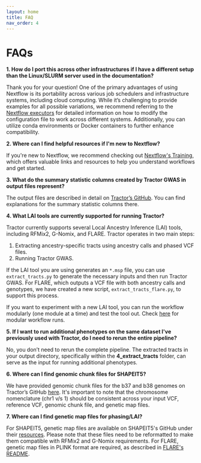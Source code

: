 ```yaml
---
layout: home
title: FAQ
nav_order: 4
---
```


# FAQs

**1. How do I port this across other infrastructures if I have a different setup than the Linux/SLURM server used in the documentation?**

Thank you for your question! One of the primary advantages of using Nextflow is its portability across various job schedulers and infrastructure systems, including cloud computing. While it’s challenging to provide examples for all possible variations, we recommend referring to the [Nextflow executors](https://www.nextflow.io/docs/latest/executor.html) for detailed information on how to modify the configuration file to work across different systems. Additionally, you can utilize conda environments or Docker containers to further enhance compatibility.

**2. Where can I find helpful resources if I'm new to Nextflow?**

If you're new to Nextflow, we recommend checking out [Nextflow's Training](https://training.nextflow.io), which offers valuable links and resources to help you understand workflows and get started.

**3. What do the summary statistic columns created by Tractor GWAS in output files represent?**

The output files are described in detail on [Tractor’s GitHub](https://github.com/Atkinson-Lab/Tractor/tree/master?tab=readme-ov-file#output-files-running-tractor). You can find explanations for the summary statistic columns there.

**4. What LAI tools are currently supported for running Tractor?**

Tractor currently supports several Local Ancestry Inference (LAI) tools, including RFMix2, G-Nomix, and FLARE. Tractor operates in two main steps:  
1. Extracting ancestry-specific tracts using ancestry calls and phased VCF files.
2. Running Tractor GWAS.

If the LAI tool you are using generates an `*.msp` file, you can use `extract_tracts.py` to generate the necessary inputs and then run Tractor GWAS. For FLARE, which outputs a VCF file with both ancestry calls and genotypes, we have created a new script, `extract_tracts_flare.py`, to support this process.

If you want to experiment with a new LAI tool, you can run the workflow modularly (one module at a time) and test the tool out. Check [here](https://atkinson-lab.github.io/TractorWorkflow/docs/documentation/modular_workflow_execution.html) for modular workflow runs.

**5. If I want to run additional phenotypes on the same dataset I've previously used with Tractor, do I need to rerun the entire pipeline?**

No, you don’t need to rerun the complete pipeline. The extracted tracts in your output directory, specifically within the **4_extract_tracts** folder, can serve as the input for running additional phenotypes.

**6. Where can I find genomic chunk files for SHAPEIT5?**

We have provided genomic chunk files for the b37 and b38 genomes on Tractor’s GitHub [here](https://github.com/Atkinson-Lab/Tractor/tree/master/resources/genomic_chunks). It's important to note that the chromosome nomenclature (chr1 v/s 1) should be consistent across your input VCF, reference VCF, genomic chunk file, and genetic map files.

**7. Where can I find genetic map files for phasing/LAI?**

For SHAPEIT5, genetic map files are available on SHAPEIT5's GitHub under their [resources](https://github.com/odelaneau/shapeit5/tree/main/resources). Please note that these files need to be reformatted to make them compatible with RFMix2 and G-Nomix requirements. For FLARE, genetic map files in PLINK format are required, as described in [FLARE's README](https://github.com/browning-lab/flare).


